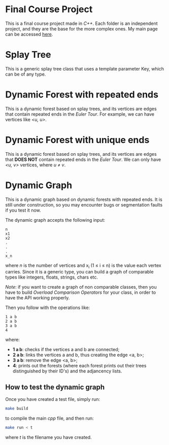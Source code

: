 # Final Course Project

This is a final course project made in *C++*. Each folder is an independent project, and they are the base for the more complex ones. My main page can be accessed [here](https://linux.ime.usp.br/~cjinshian/).

# Splay Tree

This is a generic splay tree class that uses a template parameter Key, which can be of any type. 

# Dynamic Forest with repeated ends

This is a dynamic forest based on splay trees, and its vertices are edges that contain repeated ends in the *Euler Tour*. For example, we can have vertices like *<u, u>*.

# Dynamic Forest with unique ends

This is a dynamic forest based on splay trees, and its vertices are edges that **DOES NOT** contain repeated ends in the *Euler Tour*. We can only have *<u, v>* vertices, where *u &ne; v*.

# Dynamic Graph

This is a dynamic graph based on dynamic forests with repeated ends. It is still under construction, so you may encounter bugs or segmentation faults if you test it now.

The dynamic graph accepts the following input:

```
n
x1
x2
.
.
.
x_n
```

where *n* is the number of vertices and x<sub>i</sub> (1 ≤ i ≤ n) is the value each vertex carries. Since it is a generic type, you can build a graph of comparable types like integers, floats, strings, chars etc.

*Note*: if you want to create a graph of non comparable classes, then you have to build *Overload Comparison Operators* for your class, in order to have the API working properly. 

Then you follow with the operations like:
```
1 a b
2 a b
3 a b
4
```

where: 

* **1 a b**: checks if the vertices a and b are connected;
* **2 a b**: links the vertices a and b, thus creating the edge <a, b>;
* **3 a b**: remove the edge <a, b>;
* **4**: prints out the forests (where each forest prints out their trees distinguished by their ID's) and the adjancency lists.

## How to test the dynamic graph

Once you have created a test file, simply run:

```bash
make build
```

to compile the main *cpp* file, and then run:

```bash
make run < t
```
where *t* is the filename you have created.
